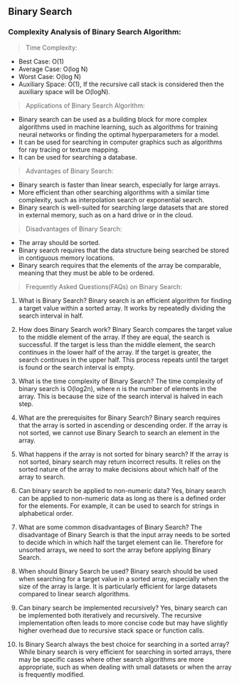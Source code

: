 ## Binary Search

### Complexity Analysis of Binary Search Algorithm:

> Time Complexity: 
* Best Case: O(1)
* Average Case: O(log N)
* Worst Case: O(log N)
* Auxiliary Space: O(1), If the recursive call stack is considered then the auxiliary space will be O(logN).

> Applications of Binary Search Algorithm:
* Binary search can be used as a building block for more complex algorithms used in machine learning, such as algorithms for training neural networks or finding the optimal hyperparameters for a model.
* It can be used for searching in computer graphics such as algorithms for ray tracing or texture mapping.
* It can be used for searching a database.

> Advantages of Binary Search:
* Binary search is faster than linear search, especially for large arrays.
* More efficient than other searching algorithms with a similar time complexity, such as interpolation search or exponential search.
* Binary search is well-suited for searching large datasets that are stored in external memory, such as on a hard drive or in the cloud.

> Disadvantages of Binary Search:
* The array should be sorted.
* Binary search requires that the data structure being searched be stored in contiguous memory locations.
* Binary search requires that the elements of the array be comparable, meaning that they must be able to be ordered.

> Frequently Asked Questions(FAQs) on Binary Search:
1. What is Binary Search?
Binary search is an efficient algorithm for finding a target value within a sorted array. It works by repeatedly dividing the search interval in half.

2. How does Binary Search work?
Binary Search compares the target value to the middle element of the array. If they are equal, the search is successful. If the target is less than the middle element, the search continues in the lower half of the array. If the target is greater, the search continues in the upper half. This process repeats until the target is found or the search interval is empty.

3. What is the time complexity of Binary Search?
The time complexity of binary search is O(log2n), where n is the number of elements in the array. This is because the size of the search interval is halved in each step.

4. What are the prerequisites for Binary Search?
Binary search requires that the array is sorted in ascending or descending order. If the array is not sorted, we cannot use Binary Search to search an element in the array.

5. What happens if the array is not sorted for binary search?
If the array is not sorted, binary search may return incorrect results. It relies on the sorted nature of the array to make decisions about which half of the array to search.

6. Can binary search be applied to non-numeric data?
Yes, binary search can be applied to non-numeric data as long as there is a defined order for the elements. For example, it can be used to search for strings in alphabetical order.

7. What are some common disadvantages of Binary Search?
The disadvantage of Binary Search is that the input array needs to be sorted to decide which in which half the target element can lie. Therefore for unsorted arrays, we need to sort the array before applying Binary Search.

8. When should Binary Search be used?
Binary search should be used when searching for a target value in a sorted array, especially when the size of the array is large. It is particularly efficient for large datasets compared to linear search algorithms.

9. Can binary search be implemented recursively?
Yes, binary search can be implemented both iteratively and recursively. The recursive implementation often leads to more concise code but may have slightly higher overhead due to recursive stack space or function calls.

10. Is Binary Search always the best choice for searching in a sorted array?
While binary search is very efficient for searching in sorted arrays, there may be specific cases where other search algorithms are more appropriate, such as when dealing with small datasets or when the array is frequently modified.
